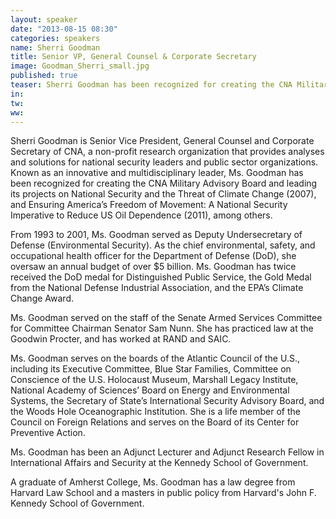 ```yaml
---
layout: speaker
date: "2013-08-15 08:30"
categories: speakers
name: Sherri Goodman
title: Senior VP, General Counsel & Corporate Secretary
image: Goodman_Sherri_small.jpg
published: true
teaser: Sherri Goodman has been recognized for creating the CNA Military Advisory Board.
in:
tw:
ww: 
---
```

Sherri Goodman is Senior Vice President, General Counsel and Corporate Secretary of CNA, a non-profit research organization that provides analyses and solutions for national security leaders and public sector organizations. Known as an innovative and multidisciplinary leader, Ms. Goodman has been recognized for creating the CNA Military Advisory Board and leading its projects on National Security and the Threat of Climate Change (2007), and Ensuring America’s Freedom of Movement:  A National Security Imperative to Reduce US Oil Dependence (2011), among others.

From 1993 to 2001, Ms. Goodman served as Deputy Undersecretary of Defense (Environmental Security).   As the chief environmental, safety, and occupational health officer for the Department of Defense (DoD), she oversaw an annual budget of over $5 billion.  Ms. Goodman has twice received the DoD medal for Distinguished Public Service, the Gold Medal from the National Defense Industrial Association, and the EPA’s Climate Change Award.

Ms. Goodman served on the staff of the Senate Armed Services Committee for Committee Chairman Senator Sam Nunn.  She has practiced law at the Goodwin Procter, and has worked at RAND and SAIC.

Ms. Goodman serves on the boards of the Atlantic Council of the U.S., including its Executive Committee, Blue Star Families, Committee on Conscience of the U.S. Holocaust Museum, Marshall Legacy Institute, National Academy of Sciences’ Board on Energy and Environmental Systems, the Secretary of State’s International Security Advisory Board, and the Woods Hole Oceanographic Institution.  She is a life member of the Council on Foreign Relations and serves on the Board of its Center for Preventive Action.  

Ms. Goodman has been an Adjunct Lecturer and Adjunct Research Fellow in International Affairs and Security at the Kennedy School of Government.

A graduate of Amherst College, Ms. Goodman has a law degree from Harvard Law School and a masters in public policy from Harvard's John F. Kennedy School of Government. 
